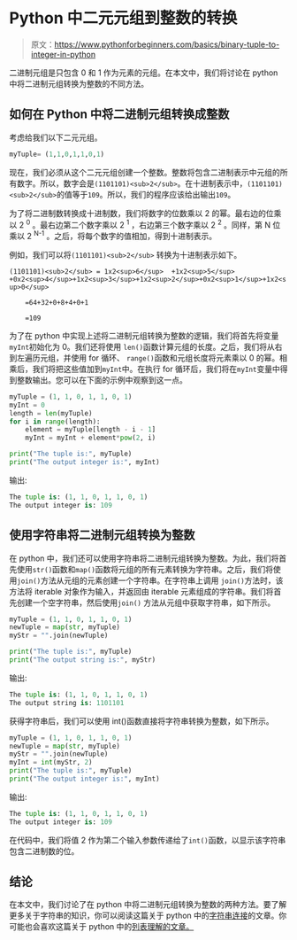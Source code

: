 # Python 中二元元组到整数的转换

> 原文：<https://www.pythonforbeginners.com/basics/binary-tuple-to-integer-in-python>

二进制元组是只包含 0 和 1 作为元素的元组。在本文中，我们将讨论在 python 中将二进制元组转换为整数的不同方法。

## 如何在 Python 中将二进制元组转换成整数

考虑给我们以下二元元组。

```py
myTuple= (1,1,0,1,1,0,1)
```

现在，我们必须从这个二元元组创建一个整数。整数将包含二进制表示中元组的所有数字。所以，数字会是`(1101101)<sub>2</sub>`。在十进制表示中，`(1101101)<sub>2</sub>`的值等于`109`。所以，我们的程序应该给出输出`109`。

为了将二进制数转换成十进制数，我们将数字的位数乘以 2 的幂。最右边的位乘以 2 <sup>0</sup> 。最右边第二个数字乘以 2 <sup>1</sup> ，右边第三个数字乘以 2 <sup>2</sup> 。同样，第 N 位乘以 2 <sup>N-1</sup> 。之后，将每个数字的值相加，得到十进制表示。

例如，我们可以将`(1101101)<sub>2</sub>` 转换为十进制表示如下。

`(1101101)<sub>2</sub> = 1x2<sup>6</sup>  +1x2<sup>5</sup> +0x2<sup>4</sup>+1x2<sup>3</sup>+1x2<sup>2</sup>+0x2<sup>1</sup>+1x2<sup>0</sup>`

`    =64+32+0+8+4+0+1`

`    =109`

为了在 python 中实现上述将二进制元组转换为整数的逻辑，我们将首先将变量`myInt`初始化为 0。我们还将使用 `len()`函数计算元组的长度。之后，我们将从右到左遍历元组，并使用 for 循环、 `range()`函数和元组长度将元素乘以 0 的幂。相乘后，我们将把这些值加到`myInt`中。在执行 for 循环后，我们将在`myInt`变量中得到整数输出。您可以在下面的示例中观察到这一点。

```py
myTuple = (1, 1, 0, 1, 1, 0, 1)
myInt = 0
length = len(myTuple)
for i in range(length):
    element = myTuple[length - i - 1]
    myInt = myInt + element*pow(2, i)

print("The tuple is:", myTuple)
print("The output integer is:", myInt)
```

输出:

```py
The tuple is: (1, 1, 0, 1, 1, 0, 1)
The output integer is: 109
```

## 使用字符串将二进制元组转换为整数

在 python 中，我们还可以使用字符串将二进制元组转换为整数。为此，我们将首先使用`str()`函数和`map()`函数将元组的所有元素转换为字符串。之后，我们将使用`join()`方法从元组的元素创建一个字符串。在字符串上调用 `join()`方法时，该方法将 iterable 对象作为输入，并返回由 iterable 元素组成的字符串。我们将首先创建一个空字符串，然后使用`join()` 方法从元组中获取字符串，如下所示。

```py
myTuple = (1, 1, 0, 1, 1, 0, 1)
newTuple = map(str, myTuple)
myStr = "".join(newTuple)

print("The tuple is:", myTuple)
print("The output string is:", myStr)
```

输出:

```py
The tuple is: (1, 1, 0, 1, 1, 0, 1)
The output string is: 1101101
```

获得字符串后，我们可以使用 int()函数直接将字符串转换为整数，如下所示。

```py
myTuple = (1, 1, 0, 1, 1, 0, 1)
newTuple = map(str, myTuple)
myStr = "".join(newTuple)
myInt = int(myStr, 2)
print("The tuple is:", myTuple)
print("The output integer is:", myInt)
```

输出:

```py
The tuple is: (1, 1, 0, 1, 1, 0, 1)
The output integer is: 109
```

在代码中，我们将值 2 作为第二个输入参数传递给了`int()`函数，以显示该字符串包含二进制数的位。

## 结论

在本文中，我们讨论了在 python 中将二进制元组转换为整数的两种方法。要了解更多关于字符串的知识，你可以阅读这篇关于 python 中的[字符串连接](https://www.pythonforbeginners.com/concatenation/string-concatenation-and-formatting-in-python)的文章。你可能也会喜欢这篇关于 python 中的[列表理解的文章。](https://www.pythonforbeginners.com/basics/list-comprehensions-in-python)